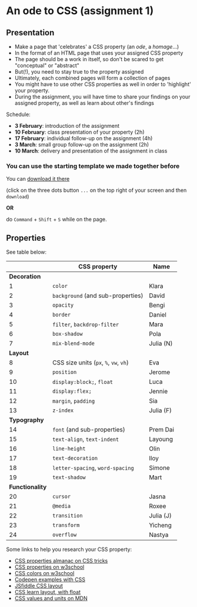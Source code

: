 # An ode to CSS (assignment 1)

## Presentation

- Make a page that 'celebrates' a CSS property (an *ode*, a *homage*...)
- In the format of an HTML page that uses your assigned CSS property
- The page should be a work in itself, so don't be scared to get "conceptual" or "abstract"
- But(!), you need to stay true to the property assigned
- Ultimately, each combined pages will form a collection of pages
- You might have to use other CSS properties as well in order to 'highlight' your property.
- During the assignment, you will have time to share your findings on your assigned property, as well as learn about other's findings

Schedule:

- **3 February**: introduction of the assignment
- **10 February**: class presentation of your property (2h)
- **17 February**: individual follow-up on the assignment (4h)
- **3 March**: small group follow-up on the assignment (2h)
- **10 March**: delivery and presentation of the assignment in class

### You can use the starting template we made together before

You can [download it there](https://github.com/francois-gm/go-kabk-y1b/blob/main/02%20-%20Assignment%201%20(ode%20to%20CSS)/my-project-template.zip)

(click on the three dots button `...` on the top right of your screen and then `download`)

**OR** 

do `Command` + `Shift` + `S` while on the page.

## Properties

See table below:

| | CSS property | Name |
| -------- | --------  | --------------------- |
| **Decoration**  | | |
| 1 | `color` | Klara |
| 2 | `background` (and sub-properties) | David |
| 3 | `opacity` | Bengi |
| 4 | `border` |Daniel |
| 5 | `filter`, `backdrop-filter` | Mara |
| 6 | `box-shadow` | Pola |
| 7 | `mix-blend-mode` | Julia (N) |
| **Layout** | | |
| 8 | CSS size units (`px`, `%`, `vw`, `vh`) | Eva |
| 9 | `position` | Jerome |
| 10 | `display:block;`, `float` | Luca |
| 11 | `display:flex;` | Jennie |
| 12 | `margin`, `padding` | Sia |
| 13 | `z-index` | Julia (F) |
| **Typography** | | |
| 14 | `font` (and sub-properties) | Prem Dai |
| 15 | `text-align`, `text-indent` | Layoung |
| 16 | `line-height` | Olin |
| 17 | `text-decoration` | Iloy |
| 18 | `letter-spacing`, `word-spacing` | Simone |
| 19 | `text-shadow` | Mart |
| **Functionality** | | |
| 20 | `cursor` | Jasna |
| 21 | `@media` | Roxee |
| 22 | `transition` | Julia (J) |
| 23 | `transform` | Yicheng |
| 24 | `overflow` | Nastya |

Some links to help you research your CSS property:

- [CSS properties almanac on CSS tricks](https://css-tricks.com/almanac/properties/)
- [CSS properties on w3school](https://www.w3schools.com/cssref/index.php)
- [CSS colors on w3school](https://www.w3schools.com/cssref/css_colors_legal.php)
- [Codepen examples with CSS](https://codepen.io/team/css-tricks/pens/popular)
- [JSfiddle CSS layout](https://jsfiddle.net/vintharas/ybt6k2dw/)
- [CSS learn layout, with float](https://learnlayout.com)
- [CSS values and units on MDN](https://developer.mozilla.org/en-US/docs/Learn/CSS/Building_blocks/Values_and_units)
